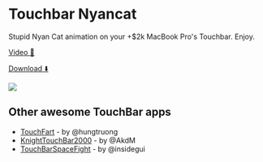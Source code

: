 # Touchbar Nyancat
Stupid Nyan Cat animation on your +$2k MacBook Pro's Touchbar. Enjoy.


[Video 📼](https://www.youtube.com/watch?v=E7Or2M7XUb4)

[Download ⬇️](https://github.com/avatsaev/touchbar_nyancat/releases)


![](http://i.imgur.com/mHYg4vE.jpeg)


## Other awesome TouchBar apps

* [TouchFart][touchfart] - by @hungtruong
* [KnightTouchBar2000][KnightTouchBar2000] - by @AkdM
* [TouchBarSpaceFight][TouchBarSpaceFight] - by @insidegui

[touchfart]: <https://github.com/hungtruong/TouchFart>
[KnightTouchBar2000]: <https://github.com/AkdM/KnightTouchBar2000>
[TouchBarSpaceFight]: <https://github.com/insidegui/TouchBarSpaceFight>


